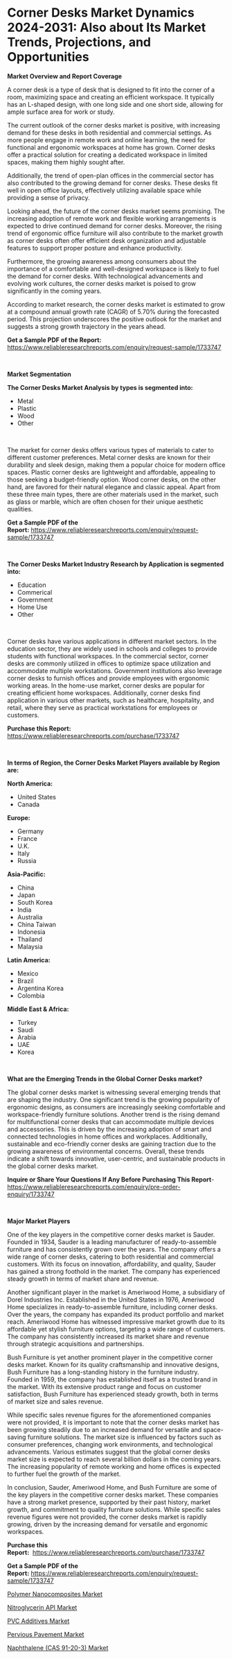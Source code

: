 <p><h1>Corner Desks Market Dynamics 2024-2031: Also about Its Market Trends, Projections, and Opportunities</h1></p><p><strong>Market Overview and Report Coverage</strong></p>
<p><p>A corner desk is a type of desk that is designed to fit into the corner of a room, maximizing space and creating an efficient workspace. It typically has an L-shaped design, with one long side and one short side, allowing for ample surface area for work or study.</p><p>The current outlook of the corner desks market is positive, with increasing demand for these desks in both residential and commercial settings. As more people engage in remote work and online learning, the need for functional and ergonomic workspaces at home has grown. Corner desks offer a practical solution for creating a dedicated workspace in limited spaces, making them highly sought after.</p><p>Additionally, the trend of open-plan offices in the commercial sector has also contributed to the growing demand for corner desks. These desks fit well in open office layouts, effectively utilizing available space while providing a sense of privacy.</p><p>Looking ahead, the future of the corner desks market seems promising. The increasing adoption of remote work and flexible working arrangements is expected to drive continued demand for corner desks. Moreover, the rising trend of ergonomic office furniture will also contribute to the market growth as corner desks often offer efficient desk organization and adjustable features to support proper posture and enhance productivity.</p><p>Furthermore, the growing awareness among consumers about the importance of a comfortable and well-designed workspace is likely to fuel the demand for corner desks. With technological advancements and evolving work cultures, the corner desks market is poised to grow significantly in the coming years.</p><p>According to market research, the corner desks market is estimated to grow at a compound annual growth rate (CAGR) of 5.70% during the forecasted period. This projection underscores the positive outlook for the market and suggests a strong growth trajectory in the years ahead.</p></p>
<p><strong>Get a Sample PDF of the Report:</strong> <a href="https://www.reliableresearchreports.com/enquiry/request-sample/1733747">https://www.reliableresearchreports.com/enquiry/request-sample/1733747</a></p>
<p>&nbsp;</p>
<p><strong>Market Segmentation</strong></p>
<p><strong>The Corner Desks Market Analysis by types is segmented into:</strong></p>
<p><ul><li>Metal</li><li>Plastic</li><li>Wood</li><li>Other</li></ul></p>
<p>&nbsp;</p>
<p><p>The market for corner desks offers various types of materials to cater to different customer preferences. Metal corner desks are known for their durability and sleek design, making them a popular choice for modern office spaces. Plastic corner desks are lightweight and affordable, appealing to those seeking a budget-friendly option. Wood corner desks, on the other hand, are favored for their natural elegance and classic appeal. Apart from these three main types, there are other materials used in the market, such as glass or marble, which are often chosen for their unique aesthetic qualities.</p></p>
<p><strong>Get a Sample PDF of the Report:</strong>&nbsp;<a href="https://www.reliableresearchreports.com/enquiry/request-sample/1733747">https://www.reliableresearchreports.com/enquiry/request-sample/1733747</a></p>
<p>&nbsp;</p>
<p><strong>The Corner Desks Market Industry Research by Application is segmented into:</strong></p>
<p><ul><li>Education</li><li>Commerical</li><li>Government</li><li>Home Use</li><li>Other</li></ul></p>
<p>&nbsp;</p>
<p><p>Corner desks have various applications in different market sectors. In the education sector, they are widely used in schools and colleges to provide students with functional workspaces. In the commercial sector, corner desks are commonly utilized in offices to optimize space utilization and accommodate multiple workstations. Government institutions also leverage corner desks to furnish offices and provide employees with ergonomic working areas. In the home-use market, corner desks are popular for creating efficient home workspaces. Additionally, corner desks find application in various other markets, such as healthcare, hospitality, and retail, where they serve as practical workstations for employees or customers.</p></p>
<p><strong>Purchase this Report:</strong>&nbsp; <a href="https://www.reliableresearchreports.com/purchase/1733747">https://www.reliableresearchreports.com/purchase/1733747</a></p>
<p>&nbsp;</p>
<p><strong>In terms of Region, the Corner Desks Market Players available by Region are:</strong></p>
<p>
    <p> <strong> North America: </strong>
        <ul>
            <li>United States</li>
            <li>Canada</li>
        </ul>
        </p> 
    <p> <strong> Europe: </strong>
        <ul>
            <li>Germany</li>
            <li>France</li>
            <li>U.K.</li>
            <li>Italy</li>
            <li>Russia</li>
        </ul>
        </p> 
    <p> <strong> Asia-Pacific: </strong>
        <ul>
            <li>China</li>
            <li>Japan</li>
            <li>South Korea</li>
            <li>India</li>
            <li>Australia</li>
            <li>China Taiwan</li>
            <li>Indonesia</li>
            <li>Thailand</li>
            <li>Malaysia</li>
        </ul>
        </p> 
    <p> <strong> Latin America: </strong>
        <ul>
            <li>Mexico</li>
            <li>Brazil</li>
            <li>Argentina Korea</li>
            <li>Colombia</li>
        </ul>
        </p> 
    <p> <strong> Middle East & Africa: </strong>
        <ul>
            <li>Turkey</li>
            <li>Saudi</li>
            <li>Arabia</li>
            <li>UAE</li>
            <li>Korea</li>
        </ul>
    </p>
    </p>
<p>&nbsp;</p>
<p><strong>What are the Emerging Trends in the Global Corner Desks market?</strong></p>
<p><p>The global corner desks market is witnessing several emerging trends that are shaping the industry. One significant trend is the growing popularity of ergonomic designs, as consumers are increasingly seeking comfortable and workspace-friendly furniture solutions. Another trend is the rising demand for multifunctional corner desks that can accommodate multiple devices and accessories. This is driven by the increasing adoption of smart and connected technologies in home offices and workplaces. Additionally, sustainable and eco-friendly corner desks are gaining traction due to the growing awareness of environmental concerns. Overall, these trends indicate a shift towards innovative, user-centric, and sustainable products in the global corner desks market.</p></p>
<p><strong>Inquire or Share Your Questions If Any Before Purchasing This Report</strong>- <a href="https://www.reliableresearchreports.com/enquiry/pre-order-enquiry/1733747">https://www.reliableresearchreports.com/enquiry/pre-order-enquiry/1733747</a></p>
<p>&nbsp;</p>
<p><strong>Major Market Players</strong></p>
<p><p>One of the key players in the competitive corner desks market is Sauder. Founded in 1934, Sauder is a leading manufacturer of ready-to-assemble furniture and has consistently grown over the years. The company offers a wide range of corner desks, catering to both residential and commercial customers. With its focus on innovation, affordability, and quality, Sauder has gained a strong foothold in the market. The company has experienced steady growth in terms of market share and revenue.</p><p>Another significant player in the market is Ameriwood Home, a subsidiary of Dorel Industries Inc. Established in the United States in 1976, Ameriwood Home specializes in ready-to-assemble furniture, including corner desks. Over the years, the company has expanded its product portfolio and market reach. Ameriwood Home has witnessed impressive market growth due to its affordable yet stylish furniture options, targeting a wide range of customers. The company has consistently increased its market share and revenue through strategic acquisitions and partnerships.</p><p>Bush Furniture is yet another prominent player in the competitive corner desks market. Known for its quality craftsmanship and innovative designs, Bush Furniture has a long-standing history in the furniture industry. Founded in 1959, the company has established itself as a trusted brand in the market. With its extensive product range and focus on customer satisfaction, Bush Furniture has experienced steady growth, both in terms of market size and sales revenue.</p><p>While specific sales revenue figures for the aforementioned companies were not provided, it is important to note that the corner desks market has been growing steadily due to an increased demand for versatile and space-saving furniture solutions. The market size is influenced by factors such as consumer preferences, changing work environments, and technological advancements. Various estimates suggest that the global corner desks market size is expected to reach several billion dollars in the coming years. The increasing popularity of remote working and home offices is expected to further fuel the growth of the market.</p><p>In conclusion, Sauder, Ameriwood Home, and Bush Furniture are some of the key players in the competitive corner desks market. These companies have a strong market presence, supported by their past history, market growth, and commitment to quality furniture solutions. While specific sales revenue figures were not provided, the corner desks market is rapidly growing, driven by the increasing demand for versatile and ergonomic workspaces.</p></p>
<p><strong>Purchase this Report:</strong>&nbsp;&nbsp;<a href="https://www.reliableresearchreports.com/purchase/1733747">https://www.reliableresearchreports.com/purchase/1733747</a></p>
<p></p>
<p><strong>Get a Sample PDF of the Report:</strong>&nbsp;<a href="https://www.reliableresearchreports.com/enquiry/request-sample/1733747">https://www.reliableresearchreports.com/enquiry/request-sample/1733747</a></p>
<p><p><a href="https://www.linkedin.com/pulse/polymer-nanocomposites-market-share-amp-new-trends-analysis-m6aee/">Polymer Nanocomposites Market</a></p><p><a href="https://github.com/Chiragrp23/Market-Research-Report-List-2/blob/main/nitroglycerin-api-market.md">Nitroglycerin API Market</a></p><p><a href="https://www.linkedin.com/pulse/decoding-pvc-additives-market-deep-dive-latest-trends-segmentation-8xjre/">PVC Additives Market</a></p><p><a href="https://www.linkedin.com/pulse/pervious-pavement-market-insights-players-forecast-till-3xlle/">Pervious Pavement Market</a></p><p><a href="https://github.com/Chiragrp22/Market-Research-Report-List-2/blob/main/naphthalene-cas-91-20-3-market.md">Naphthalene (CAS 91-20-3) Market</a></p></p>